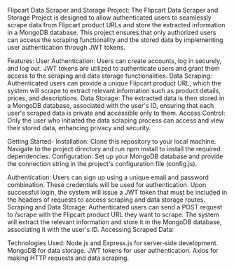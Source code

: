 
Flipcart Data Scraper and Storage Project:
The Flipcart Data Scraper and Storage Project is designed to allow authenticated users to seamlessly scrape data from Flipcart product URLs and store the extracted information in a MongoDB database. This project ensures that only authorized users can access the scraping functionality and the stored data by implementing user authentication through JWT tokens.

Features:
User Authentication: Users can create accounts, log in securely, and log out. JWT tokens are utilized to authenticate users and grant them access to the scraping and data storage functionalities.
Data Scraping: Authenticated users can provide a unique Flipcart product URL, which the system will scrape to extract relevant information such as product details, prices, and descriptions.
Data Storage: The extracted data is then stored in a MongoDB database, associated with the user's ID, ensuring that each user's scraped data is private and accessible only to them.
Access Control: Only the user who initiated the data scraping process can access and view their stored data, enhancing privacy and security.

Getting Started-
Installation:
Clone this repository to your local machine.
Navigate to the project directory and run npm install to install the required dependencies.
Configuration:
Set up your MongoDB database and provide the connection string in the project's configuration file (config.js).

Authentication:
Users can sign up using a unique email and password combination. These credentials will be used for authentication.
Upon successful login, the system will issue a JWT token that must be included in the headers of requests to access scraping and data storage routes.
Scraping and Data Storage:
Authenticated users can send a POST request to /scrape with the Flipcart product URL they want to scrape.
The system will extract the relevant information and store it in the MongoDB database, associating it with the user's ID.
Accessing Scraped Data:

Technologies Used:
Node.js and Express.js for server-side development.
MongoDB for data storage.
JWT tokens for user authentication.
Axios for making HTTP requests and data scraping.

